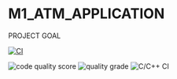 # M1_ATM_APPLICATION
PROJECT GOAL

[![CI](https://github.com/uppalapatinaveen2001/M1_ATM_APPLICATION/actions/workflows/main.yml/badge.svg)](https:/uppalapatinaveen2001/github.com/M1_ATM_APPLICATION//actions/workflows/main.yml)

 ![code quality score](https://api.codiga.io/project/32419/score/svg)
 ![quality grade](https://api.codiga.io/project/32419/status/svg)
![C/C++ CI](https://github.com/ppalapatinaveen2001/M1_ATM_APPLICATION/actions/workflows/c_build.yml/badge.svg)
